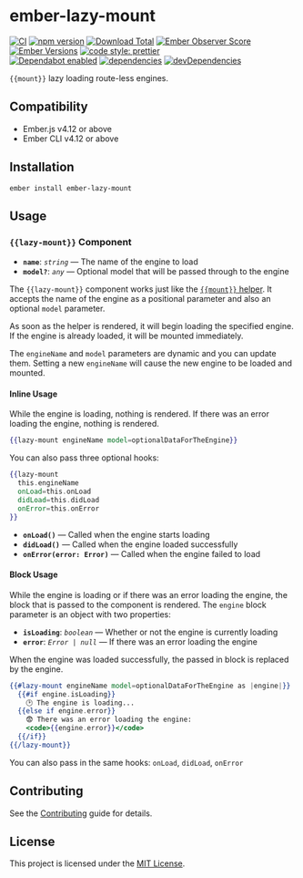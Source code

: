# ember-lazy-mount

[![CI](https://github.com/buschtoens/ember-lazy-mount/workflows/CI/badge.svg)](https://github.com/buschtoens/ember-lazy-mount/actions)
[![npm version](https://badge.fury.io/js/ember-lazy-mount.svg)](http://badge.fury.io/js/ember-lazy-mount)
[![Download Total](https://img.shields.io/npm/dt/ember-lazy-mount.svg)](http://badge.fury.io/js/ember-lazy-mount)
[![Ember Observer Score](https://emberobserver.com/badges/ember-lazy-mount.svg)](https://emberobserver.com/addons/ember-lazy-mount)
[![Ember Versions](https://img.shields.io/badge/Ember.js%20Versions-%5E3.4-brightgreen.svg)](https://travis-ci.org/buschtoens/ember-lazy-mount)
[![code style: prettier](https://img.shields.io/badge/code_style-prettier-ff69b4.svg)](https://github.com/prettier/prettier)  
[![Dependabot enabled](https://img.shields.io/badge/dependabot-enabled-blue.svg?logo=dependabot)](https://dependabot.com/)
[![dependencies](https://img.shields.io/david/buschtoens/ember-lazy-mount.svg)](https://david-dm.org/buschtoens/ember-lazy-mount)
[![devDependencies](https://img.shields.io/david/dev/buschtoens/ember-lazy-mount.svg)](https://david-dm.org/buschtoens/ember-lazy-mount)

`{{mount}}` lazy loading route-less engines.

## Compatibility

- Ember.js v4.12 or above
- Ember CLI v4.12 or above

## Installation

```
ember install ember-lazy-mount
```

## Usage

### `{{lazy-mount}}` Component

- **`name`**: _`string`_ — The name of the engine to load
- **`model?`**: _`any`_ — Optional model that will be passed through to the engine

The `{{lazy-mount}}` component works just like the [`{{mount}}` helper](https://emberjs.com/api/ember/3.5/classes/Ember.Templates.helpers/methods/mount?anchor=mount).
It accepts the name of the engine as a positional parameter and also an optional
`model` parameter.

As soon as the helper is rendered, it will begin loading the specified engine.
If the engine is already loaded, it will be mounted immediately.

The `engineName` and `model` parameters are dynamic and you can update them.
Setting a new `engineName` will cause the new engine to be loaded and mounted.

#### Inline Usage

While the engine is loading, nothing is rendered. If there was an error loading
the engine, nothing is rendered.

```hbs
{{lazy-mount engineName model=optionalDataForTheEngine}}
```

You can also pass three optional hooks:

```hbs
{{lazy-mount
  this.engineName
  onLoad=this.onLoad
  didLoad=this.didLoad
  onError=this.onError
}}
```

- **`onLoad()`** — Called when the engine starts loading
- **`didLoad()`** — Called when the engine loaded successfully
- **`onError(error: Error)`** — Called when the engine failed to load

#### Block Usage

While the engine is loading or if there was an error loading the engine, the
block that is passed to the component is rendered. The `engine` block parameter
is an object with two properties:

- **`isLoading`**: _`boolean`_ — Whether or not the engine is currently loading
- **`error`**: _`Error | null`_ — If there was an error loading the engine

When the engine was loaded successfully, the passed in block is replaced by the
engine.

```hbs
{{#lazy-mount engineName model=optionalDataForTheEngine as |engine|}}
  {{#if engine.isLoading}}
    🕑 The engine is loading...
  {{else if engine.error}}
    😨 There was an error loading the engine:
    <code>{{engine.error}}</code>
  {{/if}}
{{/lazy-mount}}
```

You can also pass in the same hooks: `onLoad`, `didLoad`, `onError`

## Contributing

See the [Contributing](CONTRIBUTING.md) guide for details.

## License

This project is licensed under the [MIT License](LICENSE.md).
